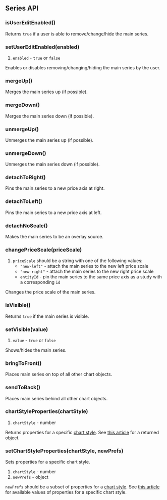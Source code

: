 ## Series API

### isUserEditEnabled()

Returns `true` if a user is able to remove/change/hide the main series.

### setUserEditEnabled(enabled)

1. `enabled` - `true` or `false`

Enables or disables removing/changing/hiding the main series by the user.

### mergeUp()

Merges the main series up (if possible).

### mergeDown()

Merges the main series down (if possible).

### unmergeUp()

Unmerges the main series up (if possible).

### unmergeDown()

Unmerges the main series down (if possible).

### detachToRight()

Pins the main series to a new price axis at right.

### detachToLeft()

Pins the main series to a new price axis at left.

### detachNoScale()

Makes the main series to be an overlay source.

### changePriceScale(priceScale)

1. `priceScale` should be a string with one of the following values:
    * `"new-left"` - attach the main series to the new left price scale
    * `"new-right"` - attach the main series to the new right price scale
    * `entityId` - pin the main series to the same price axis as a study with a corresponding `id`

Changes the price scale of the main series.

### isVisible()

Returns `true` if the main series is visible.

### setVisible(value)

1. `value` - `true` or `false`

Shows/hides the main series.

### bringToFront()

Places main series on top of all other chart objects.

### sendToBack()

Places main series behind all other chart objects.

### chartStyleProperties(chartStyle)

1. `chartStyle` - number

Returns properties for a specific [chart style](Chart-Methods#setChartTypetype). See [this article](Chart-Style-Properties) for a returned object.

### setChartStyleProperties(chartStyle, newPrefs)

Sets properties for a specific chart style.

1. `chartStyle` - number
1. `newPrefs` - object

`newPrefs` should be a subset of properties for a [chart style](Chart-Methods#setChartTypetype).
See [this article](Chart-Style-Properties) for available values of properties for a specific chart style.
